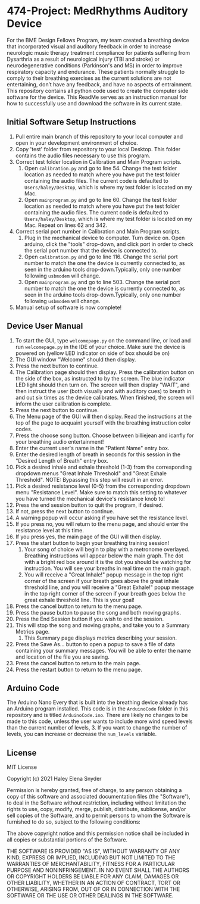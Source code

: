 # 474-Project: MedRhythms Auditory Device
For the BME Design Fellows Program, my team created a breathing device that 
incorporated visual and auditory feedback in order to increase neurologic music 
therapy treatment compliance for patients suffering from Dysarthria as a result
of neurological injury (TBI and stroke) or neurodegenerative conditions 
(Parkinson's and MS) in order to improve respiratory capacity and endurance. 
These patients normally struggle to comply to their breathing exercises as the
current solutions are not entertaining, don’t have any feedback, and have no 
aspects of entrainment. This repository contains all python code used to create 
the computer side software for the device. This ReadMe serves as an instruction
manual for how to successfully use and download the software in its current state.

## Initial Software Setup Instructions
1. Pull entire main branch of this repository to your local computer and open 
in your development environment of choice. 
2. Copy 'test' folder from repository to your local Desktop. This folder contains 
the audio files necessary to use this program.
3. Correct test folder location in Calibration and Main Program scripts.
    1. Open `calibration.py` and go to line 54. Change the test folder location
    as needed to match where you have put the test folder containing the audio
       files. The current code is defaulted to `Users/haley/Desktop`, which is
       where my test folder is located on my Mac. 
   2. Open `mainprogram.py` and go to line 60. Change the test folder location
    as needed to match where you have put the test folder containing the audio
       files. The current code is defaulted to `Users/haley/Desktop`, which is
       where my test folder is located on my Mac. Repeat on lines 62 and 342. 
4. Correct serial port number in Calibration and Main Program scripts.
    1. Plug in the mechanical device to computer. Turn device on. Open arduino,
       click the "tools" drop-down, and click port in order to check the serial 
       port number that the device is connected to. 
   2. Open `calibration.py` and go to line 116. Change the serial port number to 
      match the one the device is currently connected to, as seen in the 
      arduino tools drop-down.Typically, only one number following `usbmodem`
      will change. 
   3. Open `mainprogram.py` and go to line 503. Change the serial port number to 
      match the one the device is currently connected to, as seen in the 
      arduino tools drop-down.Typically, only one number following `usbmodem`
      will change.
5. Manual setup of software is now complete!

## Device User Manual
1. To start the GUI, type `welcomepage.py`
   on the command line, or load and run `welcomepage.py` in the IDE
   of your choice. Make sure the device is powered on (yellow LED indicator on
   side of box should be on)
2. The GUI window "Welcome" should then display.
3. Press the next button to continue.
4. The Calibration page should then display. Press the calibration button on 
   the side of the box, as instructed to by the screen. The blue indicator LED
   light should then turn on. The screen will then display "WAIT", and then
   instruct the user (both visually and with auditory cues) to breath in and out
   six times as the device calibrates. When finished, the screen will inform 
   the user calibration is complete. 
5. Press the next button to continue.
6. The Menu page of the GUI will then display. Read the instructions at the top
of the page to acquaint yourself with the breathing instruction color codes.
7. Press the choose song button. Choose between billiejean and icanfly for your
breathing audio entertainment!
8. Enter the current user's name in the "Patient Name" entry box.
9. Enter the desired length of breath in seconds for this session in the 
   "Desired Length of Breath" entry box.
9. Pick a desired inhale and exhale threshold (1-3) from the corresponding 
dropdown menus "Great Inhale Threshold" and "Great Exhale Threshold". NOTE: Bypassing
   this step will result in an error. 
10. Pick a desired resistance level (0-5) from the corresponding 
dropdown menu "Resistance Level". Make sure to match this setting to whatever 
    you have turned the mechanical device's resistance knob to!
11. Press the end session button to quit the program, if desired.  
11. If not, press the next button to continue.
12. A warning popup will occur asking if you have set the resistance level. 
13. If you press no, you will return to the menu page, and should enter the 
resistance level at this time.
14. If you press yes, the main page of the GUI will then display. 
15. Press the start button to begin your breathing training session!
    1. Your song of choice will begin to play with a metronome overlayed. 
       Breathing instructions will appear below the main graph. The dot with a 
       bright red box around it is the dot you should be watching for instruction. 
       You will see your breaths in real time on the main graph. 
    2. You will receive a "Great Inhale!" popup message in the top right corner
       of the screen if your breath goes above the great inhale threshold line, 
       and you will receive a "Great Exhale!" popup message in the top right corner
       of the screen if your breath goes below the great exhale threshold line.
       This is your goal!
16. Press the cancel button to return to the menu page. 
17. Press the pause button to pause the song and both moving graphs. 
18. Press the End Session button if you wish to end the session. 
19. This will stop the song and moving graphs, and take you to a Summary
Metrics page. 
    1. This Summary page displays metrics describing your session.
20. Press the Save As... button to open a popup to save a file of data containing
your summary messages. You will be able to enter the name and location of the 
    file you are saving.
21. Press the cancel button to return to the main page. 
22. Press the restart button to return to the menu page.

## Arduino Code
The Arduino Nano Every that is built into the breathing device already has an Arduino program installed. This code is in the `ArduinoCode` folder in this repository and is titled `ArduinoCode.ino`. There are likely no changes to be made to this code, unless the user wants to include more wind speed levels than the current number of levels, 3. If you want to change the number of levels, you can increase or decrease the `num_levels` variable.

## License
MIT License

Copyright (c) 2021 Haley Elena Snyder

Permission is hereby granted, free of charge, to any person obtaining a copy
of this software and associated documentation files (the "Software"), to deal
in the Software without restriction, including without limitation the rights
to use, copy, modify, merge, publish, distribute, sublicense, and/or sell
copies of the Software, and to permit persons to whom the Software is
furnished to do so, subject to the following conditions:

The above copyright notice and this permission notice shall be included in all
copies or substantial portions of the Software.

THE SOFTWARE IS PROVIDED "AS IS", WITHOUT WARRANTY OF ANY KIND, EXPRESS OR
IMPLIED, INCLUDING BUT NOT LIMITED TO THE WARRANTIES OF MERCHANTABILITY,
FITNESS FOR A PARTICULAR PURPOSE AND NONINFRINGEMENT. IN NO EVENT SHALL THE
AUTHORS OR COPYRIGHT HOLDERS BE LIABLE FOR ANY CLAIM, DAMAGES OR OTHER
LIABILITY, WHETHER IN AN ACTION OF CONTRACT, TORT OR OTHERWISE, ARISING FROM,
OUT OF OR IN CONNECTION WITH THE SOFTWARE OR THE USE OR OTHER DEALINGS IN THE
SOFTWARE.

       
    
